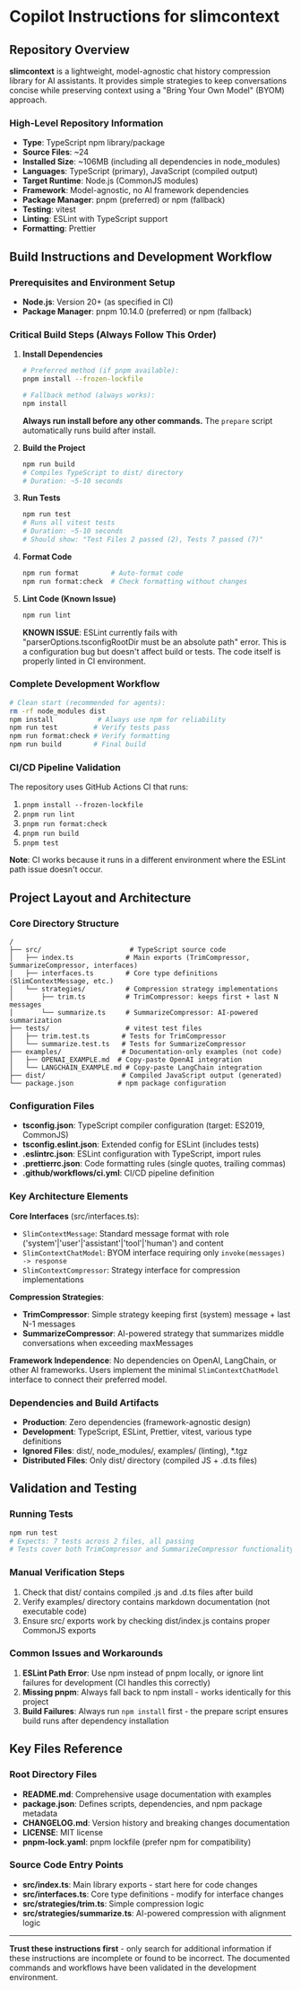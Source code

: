 # Copilot Instructions for slimcontext

## Repository Overview

**slimcontext** is a lightweight, model-agnostic chat history compression library for AI assistants. It provides simple strategies to keep conversations concise while preserving context using a "Bring Your Own Model" (BYOM) approach.

### High-Level Repository Information

- **Type**: TypeScript npm library/package
- **Source Files**: ~24
- **Installed Size**: ~106MB (including all dependencies in node_modules)
- **Languages**: TypeScript (primary), JavaScript (compiled output)
- **Target Runtime**: Node.js (CommonJS modules)
- **Framework**: Model-agnostic, no AI framework dependencies
- **Package Manager**: pnpm (preferred) or npm (fallback)
- **Testing**: vitest
- **Linting**: ESLint with TypeScript support
- **Formatting**: Prettier

## Build Instructions and Development Workflow

### Prerequisites and Environment Setup

- **Node.js**: Version 20+ (as specified in CI)
- **Package Manager**: pnpm 10.14.0 (preferred) or npm (fallback)

### Critical Build Steps (Always Follow This Order)

1. **Install Dependencies**

   ```bash
   # Preferred method (if pnpm available):
   pnpm install --frozen-lockfile

   # Fallback method (always works):
   npm install
   ```

   **Always run install before any other commands.** The `prepare` script automatically runs build after install.

2. **Build the Project**

   ```bash
   npm run build
   # Compiles TypeScript to dist/ directory
   # Duration: ~5-10 seconds
   ```

3. **Run Tests**

   ```bash
   npm run test
   # Runs all vitest tests
   # Duration: ~5-10 seconds
   # Should show: "Test Files 2 passed (2), Tests 7 passed (7)"
   ```

4. **Format Code**

   ```bash
   npm run format        # Auto-format code
   npm run format:check  # Check formatting without changes
   ```

5. **Lint Code (Known Issue)**
   ```bash
   npm run lint
   ```
   **KNOWN ISSUE**: ESLint currently fails with "parserOptions.tsconfigRootDir must be an absolute path" error. This is a configuration bug but doesn't affect build or tests. The code itself is properly linted in CI environment.

### Complete Development Workflow

```bash
# Clean start (recommended for agents):
rm -rf node_modules dist
npm install           # Always use npm for reliability
npm run test         # Verify tests pass
npm run format:check # Verify formatting
npm run build        # Final build
```

### CI/CD Pipeline Validation

The repository uses GitHub Actions CI that runs:

1. `pnpm install --frozen-lockfile`
2. `pnpm run lint`
3. `pnpm run format:check`
4. `pnpm run build`
5. `pnpm test`

**Note**: CI works because it runs in a different environment where the ESLint path issue doesn't occur.

## Project Layout and Architecture

### Core Directory Structure

```
/
├── src/                      # TypeScript source code
│   ├── index.ts             # Main exports (TrimCompressor, SummarizeCompressor, interfaces)
│   ├── interfaces.ts        # Core type definitions (SlimContextMessage, etc.)
│   └── strategies/          # Compression strategy implementations
│       ├── trim.ts          # TrimCompressor: keeps first + last N messages
│       └── summarize.ts     # SummarizeCompressor: AI-powered summarization
├── tests/                   # vitest test files
│   ├── trim.test.ts        # Tests for TrimCompressor
│   └── summarize.test.ts   # Tests for SummarizeCompressor
├── examples/               # Documentation-only examples (not code)
│   ├── OPENAI_EXAMPLE.md  # Copy-paste OpenAI integration
│   └── LANGCHAIN_EXAMPLE.md # Copy-paste LangChain integration
├── dist/                   # Compiled JavaScript output (generated)
└── package.json           # npm package configuration
```

### Configuration Files

- **tsconfig.json**: TypeScript compiler configuration (target: ES2019, CommonJS)
- **tsconfig.eslint.json**: Extended config for ESLint (includes tests)
- **.eslintrc.json**: ESLint configuration with TypeScript, import rules
- **.prettierrc.json**: Code formatting rules (single quotes, trailing commas)
- **.github/workflows/ci.yml**: CI/CD pipeline definition

### Key Architecture Elements

**Core Interfaces** (src/interfaces.ts):

- `SlimContextMessage`: Standard message format with role ('system'|'user'|'assistant'|'tool'|'human') and content
- `SlimContextChatModel`: BYOM interface requiring only `invoke(messages) -> response`
- `SlimContextCompressor`: Strategy interface for compression implementations

**Compression Strategies**:

- **TrimCompressor**: Simple strategy keeping first (system) message + last N-1 messages
- **SummarizeCompressor**: AI-powered strategy that summarizes middle conversations when exceeding maxMessages

**Framework Independence**: No dependencies on OpenAI, LangChain, or other AI frameworks. Users implement the minimal `SlimContextChatModel` interface to connect their preferred model.

### Dependencies and Build Artifacts

- **Production**: Zero dependencies (framework-agnostic design)
- **Development**: TypeScript, ESLint, Prettier, vitest, various type definitions
- **Ignored Files**: dist/, node_modules/, examples/ (linting), \*.tgz
- **Distributed Files**: Only dist/ directory (compiled JS + .d.ts files)

## Validation and Testing

### Running Tests

```bash
npm run test
# Expects: 7 tests across 2 files, all passing
# Tests cover both TrimCompressor and SummarizeCompressor functionality
```

### Manual Verification Steps

1. Check that dist/ contains compiled .js and .d.ts files after build
2. Verify examples/ directory contains markdown documentation (not executable code)
3. Ensure src/ exports work by checking dist/index.js contains proper CommonJS exports

### Common Issues and Workarounds

1. **ESLint Path Error**: Use npm instead of pnpm locally, or ignore lint failures for development (CI handles this correctly)
2. **Missing pnpm**: Always fall back to npm install - works identically for this project
3. **Build Failures**: Always run `npm install` first - the prepare script ensures build runs after dependency installation

## Key Files Reference

### Root Directory Files

- **README.md**: Comprehensive usage documentation with examples
- **package.json**: Defines scripts, dependencies, and npm package metadata
- **CHANGELOG.md**: Version history and breaking changes documentation
- **LICENSE**: MIT license
- **pnpm-lock.yaml**: pnpm lockfile (prefer npm for compatibility)

### Source Code Entry Points

- **src/index.ts**: Main library exports - start here for code changes
- **src/interfaces.ts**: Core type definitions - modify for interface changes
- **src/strategies/trim.ts**: Simple compression logic
- **src/strategies/summarize.ts**: AI-powered compression with alignment logic

---

**Trust these instructions first** - only search for additional information if these instructions are incomplete or found to be incorrect. The documented commands and workflows have been validated in the development environment.
